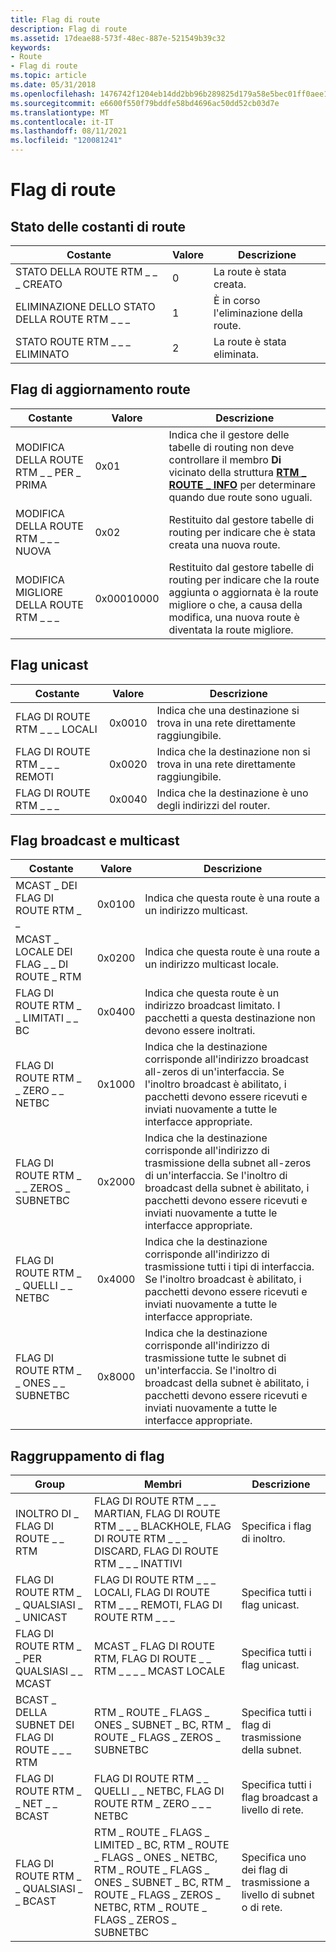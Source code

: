 ```yaml
---
title: Flag di route
description: Flag di route
ms.assetid: 17deae88-573f-48ec-887e-521549b39c32
keywords:
- Route
- Flag di route
ms.topic: article
ms.date: 05/31/2018
ms.openlocfilehash: 1476742f1204eb14dd2bb96b289825d179a58e5bec01ff0aee18bcfbdb13a9b7
ms.sourcegitcommit: e6600f550f79bddfe58bd4696ac50dd52cb03d7e
ms.translationtype: MT
ms.contentlocale: it-IT
ms.lasthandoff: 08/11/2021
ms.locfileid: "120081241"
---
```

# <a name="route-flags"></a>Flag di route

## <a name="state-of-the-route-constants"></a>Stato delle costanti di route



| Costante                    | Valore | Descrizione             |
|-----------------------------|-------|-------------------------|
| STATO DELLA ROUTE RTM \_ \_ \_ CREATO  | 0     | La route è stata creata. |
| ELIMINAZIONE DELLO STATO DELLA ROUTE RTM \_ \_ \_ | 1     | È in corso l'eliminazione della route. |
| STATO ROUTE RTM \_ \_ \_ ELIMINATO  | 2     | La route è stata eliminata. |



 

## <a name="route-update-flags"></a>Flag di aggiornamento route



| Costante                  | Valore      | Descrizione                                                                                                                                                                                |
|---------------------------|------------|--------------------------------------------------------------------------------------------------------------------------------------------------------------------------------------------|
| MODIFICA DELLA ROUTE RTM \_ \_ PER \_ PRIMA | 0x01       | Indica che il gestore delle tabelle di routing non deve controllare il membro **Di** vicinato della struttura [**RTM \_ ROUTE \_ INFO**](/windows/desktop/api/Rtmv2/ns-rtmv2-rtm_route_info) per determinare quando due route sono uguali. |
| MODIFICA DELLA ROUTE RTM \_ \_ \_ NUOVA   | 0x02       | Restituito dal gestore tabelle di routing per indicare che è stata creata una nuova route.                                                                                                                 |
| MODIFICA MIGLIORE DELLA ROUTE RTM \_ \_ \_  | 0x00010000 | Restituito dal gestore tabelle di routing per indicare che la route aggiunta o aggiornata è la route migliore o che, a causa della modifica, una nuova route è diventata la route migliore.           |



 

## <a name="unicast-flags"></a>Flag unicast



| Costante                  | Valore  | Descrizione                                                            |
|---------------------------|--------|------------------------------------------------------------------------|
| FLAG DI ROUTE RTM \_ \_ \_ LOCALI  | 0x0010 | Indica che una destinazione si trova in una rete direttamente raggiungibile.            |
| FLAG DI ROUTE RTM \_ \_ \_ REMOTI | 0x0020 | Indica che la destinazione non si trova in una rete direttamente raggiungibile. |
| FLAG DI ROUTE RTM \_ \_ \_ | 0x0040 | Indica che la destinazione è uno degli indirizzi del router.            |



 

## <a name="broadcast-and-multicast-flags"></a>Flag broadcast e multicast



| Costante                           | Valore  | Descrizione                                                                                                                                                                                                |
|------------------------------------|--------|------------------------------------------------------------------------------------------------------------------------------------------------------------------------------------------------------------|
| MCAST \_ DEI FLAG DI ROUTE RTM \_ \_           | 0x0100 | Indica che questa route è una route a un indirizzo multicast.                                                                                                                                               |
| MCAST \_ LOCALE DEI FLAG \_ \_ DI ROUTE \_ RTM    | 0x0200 | Indica che questa route è una route a un indirizzo multicast locale.                                                                                                                                         |
| FLAG DI ROUTE RTM \_ \_ LIMITATI \_ \_ BC     | 0x0400 | Indica che questa route è un indirizzo broadcast limitato. I pacchetti a questa destinazione non devono essere inoltrati.                                                                                             |
| FLAG DI ROUTE RTM \_ \_ ZERO \_ \_ NETBC    | 0x1000 | Indica che la destinazione corrisponde all'indirizzo broadcast all-zeros di un'interfaccia. Se l'inoltro broadcast è abilitato, i pacchetti devono essere ricevuti e inviati nuovamente a tutte le interfacce appropriate.               |
| FLAG DI ROUTE RTM \_ \_ \_ ZEROS \_ SUBNETBC | 0x2000 | Indica che la destinazione corrisponde all'indirizzo di trasmissione della subnet all-zeros di un'interfaccia. Se l'inoltro di broadcast della subnet è abilitato, i pacchetti devono essere ricevuti e inviati nuovamente a tutte le interfacce appropriate. |
| FLAG DI ROUTE RTM \_ \_ QUELLI \_ \_ NETBC     | 0x4000 | Indica che la destinazione corrisponde all'indirizzo di trasmissione tutti i tipi di interfaccia. Se l'inoltro broadcast è abilitato, i pacchetti devono essere ricevuti e inviati nuovamente a tutte le interfacce appropriate.                |
| FLAG DI ROUTE RTM \_ \_ ONES \_ \_ SUBNETBC  | 0x8000 | Indica che la destinazione corrisponde all'indirizzo di trasmissione tutte le subnet di un'interfaccia. Se l'inoltro di broadcast della subnet è abilitato, i pacchetti devono essere ricevuti e inviati nuovamente a tutte le interfacce appropriate.  |



 

## <a name="grouping-of-flags"></a>Raggruppamento di flag



| Group                            | Membri                                                                                                                                                                  | Descrizione                                              |
|----------------------------------|--------------------------------------------------------------------------------------------------------------------------------------------------------------------------|----------------------------------------------------------|
| INOLTRO DI \_ FLAG DI ROUTE \_ \_ RTM    | FLAG DI ROUTE RTM \_ \_ \_ MARTIAN, FLAG DI ROUTE RTM \_ \_ \_ BLACKHOLE, FLAG DI ROUTE RTM \_ \_ \_ DISCARD, FLAG DI ROUTE RTM \_ \_ \_ INATTIVI                                                        | Specifica i flag di inoltro.                          |
| FLAG DI ROUTE RTM \_ \_ QUALSIASI \_ \_ UNICAST  | FLAG DI ROUTE RTM \_ \_ \_ LOCALI, FLAG DI ROUTE RTM \_ \_ \_ REMOTI, FLAG DI ROUTE RTM \_ \_ \_                                                                                           | Specifica tutti i flag unicast.                             |
| FLAG DI ROUTE RTM \_ \_ PER QUALSIASI \_ \_ MCAST    | MCAST \_ FLAG DI ROUTE RTM, FLAG DI ROUTE \_ \_ RTM \_ \_ \_ \_ MCAST LOCALE                                                                                                                | Specifica tutti i flag unicast.                             |
| BCAST \_ DELLA SUBNET DEI FLAG DI ROUTE \_ \_ \_ RTM | RTM \_ ROUTE \_ FLAGS \_ ONES \_ SUBNET \_ BC, RTM \_ ROUTE \_ FLAGS \_ ZEROS \_ SUBNETBC                                                                                                  | Specifica tutti i flag di trasmissione della subnet.                    |
| FLAG DI ROUTE RTM \_ \_ NET \_ \_ BCAST    | FLAG DI ROUTE RTM \_ \_ QUELLI \_ \_ NETBC, FLAG DI ROUTE RTM \_ ZERO \_ \_ \_ NETBC                                                                                                          | Specifica tutti i flag broadcast a livello di rete.                  |
| FLAG DI ROUTE RTM \_ \_ QUALSIASI \_ \_ BCAST    | RTM \_ ROUTE \_ FLAGS \_ LIMITED \_ BC, RTM \_ ROUTE \_ FLAGS \_ ONES \_ NETBC, RTM \_ ROUTE \_ FLAGS \_ ONES \_ SUBNET \_ BC, RTM \_ ROUTE \_ FLAGS \_ ZEROS \_ NETBC, RTM \_ ROUTE \_ FLAGS \_ ZEROS \_ SUBNETBC | Specifica uno dei flag di trasmissione a livello di subnet o di rete. |



 

 

 




